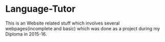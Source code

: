 # Language-Tutor
This is an Website related stuff which involves several webpages(incomplete and basic) which was done as a project during my Diploma in 2015-16.

